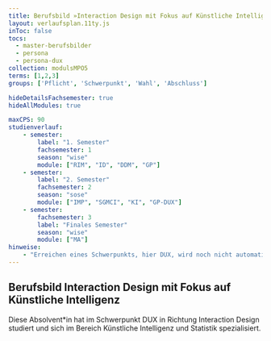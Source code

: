 ```yaml
---
title: Berufsbild »Interaction Design mit Fokus auf Künstliche Intelligenz« (Master of Science)
layout: verlaufsplan.11ty.js
inToc: false
tocs:
  - master-berufsbilder
  - persona
  - persona-dux
collection: modulsMPO5
terms: [1,2,3]
groups: ['Pflicht', 'Schwerpunkt', 'Wahl', 'Abschluss']

hideDetailsFachsemester: true
hideAllModules: true

maxCPS: 90
studienverlauf:
    - semester:
        label: "1. Semester"
        fachsemester: 1
        season: "wise"
        module: ["RIM", "ID", "DDM", "GP"]
    - semester:
        label: "2. Semester"
        fachsemester: 2
        season: "sose"
        module: ["IMP", "SGMCI", "KI", "GP-DUX"]
    - semester:
        fachsemester: 3
        label: "Finales Semester"
        season: "wise"
        module: ["MA"]
hinweise:
    - "Erreichen eines Schwerpunkts, hier DUX, wird noch nicht automatisch geprüft"
---
```



## Berufsbild Interaction Design mit Fokus auf Künstliche Intelligenz

Diese Absolvent*in hat im Schwerpunkt DUX in Richtung Interaction Design studiert und sich im Bereich Künstliche Intelligenz und Statistik spezialisiert.
